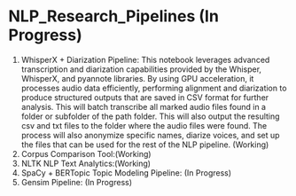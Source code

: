 # NLP_Research_Pipelines (In Progress)
1. WhisperX + Diarization Pipeline: This notebook leverages advanced transcription and diarization capabilities provided by the Whisper, WhisperX, and pyannote libraries. By using GPU acceleration, it processes audio data efficiently, performing alignment and diarization to produce structured outputs that are saved in CSV format for further analysis. This will batch transcribe all marked audio files found in a folder or subfolder of the path folder. This will also output the resulting csv and txt files to the folder where the audio files were found. The process will also anonymize specific names, diarize voices, and set up the files that can be used for the rest of the NLP pipeline. (Working)
2. Corpus Comparison Tool:(Working)
3. NLTK NLP Text Analytics:(Working)
4. SpaCy + BERTopic Topic Modeling Pipeline: (In Progress)
5. Gensim Pipeline: (In Progress)